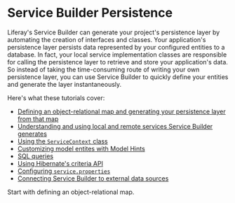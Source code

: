 # Service Builder Persistence [](id=service-builder-persistence)

Liferay's Service Builder can generate your project's persistence layer by
automating the creation of interfaces and classes. Your application's
persistence layer persists data represented by your configured entities to a
database. In fact, your local service implementation classes are responsible for
calling the persistence layer to retrieve and store your application's data. So
instead of taking the time-consuming route of writing your own persistence
layer, you can use Service Builder to quickly define your entities and
generate the layer instantaneously.

Here's what these tutorials cover:

- [Defining an object-relational map and generating your persistence layer from that map](/tutorials/-/knowledge_base/7-1/defining-an-object-relational-map-with-service-builder)
- [Understanding and using local and remote services Service Builder generates](/tutorials/-/knowledge_base/7-1/running-service-builder)
- [Using the `ServiceContext` class](/tutorials/-/knowledge_base/7-1/understanding-servicecontext)
- [Customizing model entites with Model Hints](/tutorials/-/knowledge_base/7-1/customizing-model-entities-with-model-hints)
- [SQL queries](/tutorials/-/knowledge_base/7-1/custom-sql)
- [Using Hibernate's criteria API](/tutorials/-/knowledge_base/7-1/dynamic-query)
- [Configuring `service.properties`](/tutorials/-/knowledge_base/7-1/configuring-service-properties)
- [Connecting Service Builder to external data sources](/tutorials/-/knowledge_base/7-1/connecting-service-builder-to-external-data-sources)

Start with defining an object-relational map. 
